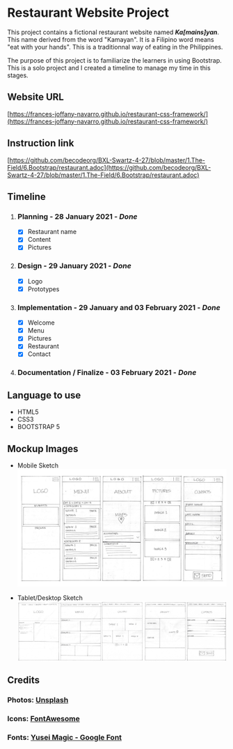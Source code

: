 # Restaurant Website Project

This project contains a fictional restaurant website named ***Ka\[mains\]yan***. This name derived from the word "Kamayan". It is a Filipino word means "eat with your hands". This is a traditionnal way of eating in the Philippines. 


The purpose of this project is to familiarize the learners in using Bootstrap. This is a solo project and I created a timeline to manage my time in this stages.

## Website URL 
[https://frances-joffany-navarro.github.io/restaurant-css-framework/](https://frances-joffany-navarro.github.io/restaurant-css-framework/)
## Instruction link
[https://github.com/becodeorg/BXL-Swartz-4-27/blob/master/1.The-Field/6.Bootstrap/restaurant.adoc](https://github.com/becodeorg/BXL-Swartz-4-27/blob/master/1.The-Field/6.Bootstrap/restaurant.adoc)

## Timeline
1.  ### __Planning__ - 28 January 2021 -  ___Done___
    - [x] Restaurant name
    - [x] Content
    - [x] Pictures
  
2. ### __Design__ - 29 January 2021 - ___Done___
    - [x] Logo
    - [x] Prototypes 
  
3.  ### __Implementation__ - 29 January and 03 February 2021 - ___Done___
    - [x] Welcome 
    - [x] Menu
    - [x] Pictures
    - [x] Restaurant
    - [x] Contact
  
4. ### __Documentation / Finalize__ - 03 February 2021 - ___Done___

## Language to use
- HTML5
- CSS3
- BOOTSTRAP 5

## Mockup Images 
- Mobile Sketch
![Mobile Sketch](documentation/mobile_sketch.jpg)

- Tablet/Desktop Sketch
![Mobile Sketch](documentation/medium_sketch.jpg)
  
## Credits
### Photos: [Unsplash](https://unsplash.com/)
### Icons: [FontAwesome](https://fontawesome.com/)
### Fonts: [Yusei Magic - Google Font](https://fonts.google.com/specimen/Yusei+Magic?preview.text_type=custom)